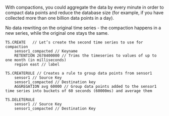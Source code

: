 With compactions, you could aggregate the data by every minute in order to compact data points and reduce the database size (for example, if you have collected more than one billion data points in a day).

No data rewriting on the original time series - the compaction happens in a new series, while the original one stays the same.


```redis Create a compaction rule.
TS.CREATE   // Let’s create the second time series to use for compaction
    sensor1_compacted // Keyname
    RETENTION 2678400000 // Trims the timeseries to values of up to one month (in milliseconds)
    region east // label
 
TS.CREATERULE // Creates a rule to group data points from sensor1
    sensor1 // Source Key
    sensor1_compacted // Destination key
    AGGREGATION avg 60000 // Group data points added to the sensor1 time series into buckets of 60 seconds (60000ms) and average them

```

```redis Delete a compaction rule.
TS.DELETERULE
    sensor1 // Source Key
    sensor1_compacted // Destination Key
```
